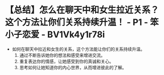 # 【总结】怎么在聊天中和女生拉近关系？这个方法让你们关系持续升温！ - P1 - 笨小子恋爱 - BV1Vk4y1r78i

-   如何在聊天中拉近和女生的关系，这个方法能让你们的关系持续升温。
    1.  通过不断告诉她你的想法和感受来增进交流。
    2.  重复表达你的情感，让她感受到你的真诚和关心。
    3.  思考如何让她知道你的内心世界，从而增进彼此的了解。